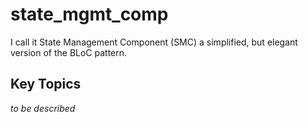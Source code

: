 # state_mgmt_comp

I call it State Management Component (SMC) a simplified, but elegant version of the BLoC pattern.

## Key Topics

_to be described_

